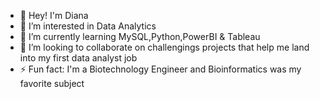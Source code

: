 - 👋 Hey! I'm Diana
- 👀 I’m interested in Data Analytics  
- 🌱 I’m currently learning MySQL,Python,PowerBI & Tableau
- 💞️ I’m looking to collaborate on challengings projects that help me land into my first data analyst job
- ⚡ Fun fact: I'm a Biotechnology Engineer and Bioinformatics was my favorite subject 

<!---
dianamurua/dianamurua is a ✨ special ✨ repository because its `README.md` (this file) appears on your GitHub profile.
You can click the Preview link to take a look at your changes.
--->
